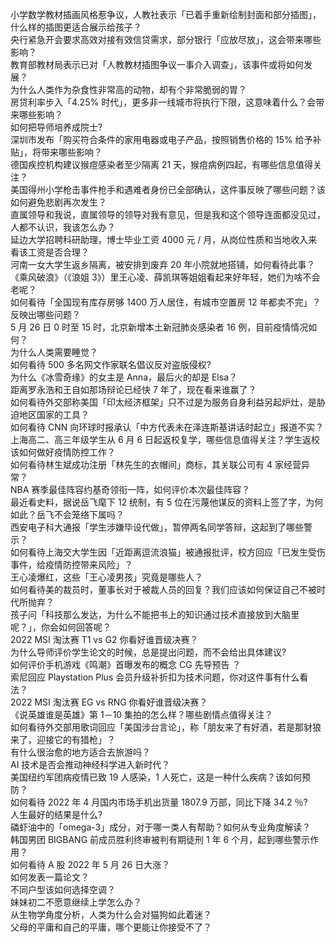 小学数学教材插画风格惹争议，人教社表示「已着手重新绘制封面和部分插图」，什么样的插图更适合展示给孩子？  
央行紧急开会要求高效对接有效信贷需求，部分银行「应放尽放」，这会带来哪些影响？  
教育部教材局表示已对「人教教材插图争议一事介入调查」，该事件或将如何发展？  
为什么人类作为杂食性非常高的动物，却有个非常脆弱的胃？  
房贷利率步入「4.25% 时代」，更多非一线城市将执行下限，这意味着什么？会带来哪些影响？  
如何把导师培养成院士?  
深圳市发布「购买符合条件的家用电器或电子产品，按照销售价格的 15% 给予补贴」，将带来哪些影响？  
德国疾控机构建议猴痘感染者至少隔离 21 天，猴痘病例四起，有哪些信息值得关注？  
美国得州小学枪击事件枪手和遇难者身份已全部确认，这件事反映了哪些问题？该如何避免悲剧再次发生？  
直属领导和我说，直属领导的领导对我有意见，但是我和这个领导连面都没见过，人都不认识，我该怎么办？  
延边大学招聘科研助理，博士毕业工资 4000 元 / 月，从岗位性质和当地收入来看该工资是否合理？  
河南一女大学生返乡隔离，被安排到废弃 20 年小院就地搭铺，如何看待此事？  
《乘风破浪》（《浪姐 3》）里王心凌、薛凯琪等姐姐看起来好年轻，她们为啥不会老呢？  
如何看待「全国现有库存房够 1400 万人居住，有城市空置房 12 年都卖不完」？反映出哪些问题？  
5 月 26 日 0 时至 15 时，北京新增本土新冠肺炎感染者 16 例，目前疫情情况如何？  
为什么人类需要睡觉？  
如何看待 500 多名网文作家联名倡议反对盗版侵权?  
为什么《冰雪奇缘》的女主是 Anna，最后火的却是 Elsa？  
距离罗永浩和王自如那场辩论已经快 7 年了，现在看来谁赢了？  
如何看待外交部称美国「印太经济框架」只不过是为服务自身利益另起炉灶，是胁迫地区国家的工具？  
如何看待 CNN 向环球时报承认「中方代表未在泽连斯基讲话时起立」报道不实？  
上海高二、高三年级学生从 6 月 6 日起返校复学，哪些信息值得关注？学生返校该如何做好疫情防控工作？  
如何看待林生斌成功注册「林先生的衣帽间」商标，其关联公司有 4 家经营异常？  
NBA 赛季最佳阵容约基奇领衔一阵，如何评价本次最佳阵容？  
最近看史料，据说岳飞麾下 12 统制，有 5 位在污蔑他谋反的资料上签了字，为何如此？岳飞不会笼络下属吗？  
西安电子科大通报「学生涉嫌毕设代做」，暂停两名同学答辩，这起到了哪些警示？  
如何看待上海交大学生因「近距离逗流浪猫」被通报批评，校方回应「已发生受伤事件，给疫情防控带来风险」？  
王心凌爆红，这些「王心凌男孩」究竟是哪些人？  
如何看待美的裁员时，董事长对于被裁人员的回复？我们应该如何保证自己不被时代所抛弃？  
孩子问「科技那么发达，为什么不能把书上的知识通过技术直接放到大脑里呢？」，你会如何回答呢？  
2022 MSI 淘汰赛 T1 vs G2 你看好谁晋级决赛？  
为什么导师评价学生论文的时候，总是提出问题，而不会给出具体建议?  
如何评价手机游戏《鸣潮》首曝发布的概念 CG 先导预告 ？  
索尼回应 Playstation Plus 会员升级补折扣为技术问题，你对这件事有什么看法？  
2022 MSI 淘汰赛 EG vs RNG 你看好谁晋级决赛？  
《说英雄谁是英雄》第 1－10 集拍的怎么样？哪些剧情点值得关注？  
如何看待外交部用歌词回应「美国涉台言论」，称「朋友来了有好酒，若是那豺狼来了，迎接它的有猎枪」？  
有什么很治愈的地方适合去旅游吗？  
AI 技术是否会推动神经科学进入新时代？  
美国纽约军团病疫情已致 19 人感染，1 人死亡，这是一种什么疾病？该如何预防？  
如何看待 2022 年 4 月国内市场手机出货量 1807.9 万部，同比下降 34.2 ％?  
人生最好的结果是什么?  
磷虾油中的「omega-3」成分，对于哪一类人有帮助？如何从专业角度解读？  
韩国男团 BIGBANG 前成员胜利终审被判有期徒刑 1 年 6 个月，起到哪些警示作用？  
如何看待 A 股 2022 年 5 月 26 日大涨？  
如何发表一篇论文？  
不同户型该如何选择空调？  
妹妹初二不愿意继续上学怎么办？  
从生物学角度分析，人类为什么会对猫狗如此着迷？  
父母的平庸和自己的平庸，哪个更能让你接受不了？  
